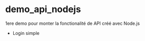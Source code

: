 # demo_api_nodejs
1ere demo pour monter la fonctionalité de API créé avec Node.js   
- Login simple   
